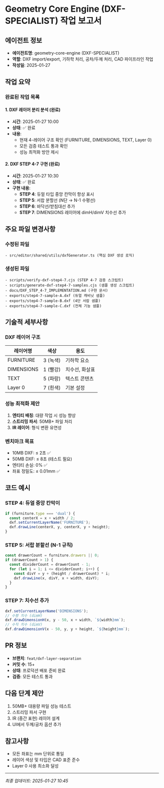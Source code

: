 # Geometry Core Engine (DXF-SPECIALIST) 작업 보고서

## 에이전트 정보
- **에이전트명**: geometry-core-engine (DXF-SPECIALIST)
- **역할**: DXF import/export, 기하학 처리, 공차/두께 처리, CAD 파이프라인 작업
- **작성일**: 2025-01-27

## 작업 요약

### 완료된 작업 목록

#### 1. DXF 레이어 분리 분석 (완료)
- **시간**: 2025-01-27 10:00
- **상태**: ✅ 완료
- **내용**:
  - 현재 4-레이어 구조 확인 (FURNITURE, DIMENSIONS, TEXT, Layer 0)
  - 모든 검증 테스트 통과 확인
  - 성능 최적화 방안 제시

#### 2. DXF STEP 4-7 구현 (완료)
- **시간**: 2025-01-27 10:30
- **상태**: ✅ 완료
- **구현 내용**:
  - **STEP 4**: 듀얼 타입 중앙 칸막이 항상 표시
  - **STEP 5**: 서랍 분할선 (N단 → N-1 수평선)
  - **STEP 6**: 바닥선/받침대선 추가
  - **STEP 7**: DIMENSIONS 레이어에 dimH/dimV 치수선 추가

## 주요 파일 변경사항

### 수정된 파일
```
- src/editor/shared/utils/dxfGenerator.ts (핵심 DXF 생성 로직)
```

### 생성된 파일
```
- scripts/verify-dxf-step4-7.cjs (STEP 4-7 검증 스크립트)
- scripts/generate-dxf-step4-7-samples.cjs (샘플 생성 스크립트)
- docs/DXF_STEP_4-7_IMPLEMENTATION.md (구현 문서)
- exports/step4-7-sample-A.dxf (듀얼 캐비닛 샘플)
- exports/step4-7-sample-B.dxf (4단 서랍 샘플)
- exports/step4-7-sample-C.dxf (전체 기능 샘플)
```

## 기술적 세부사항

### DXF 레이어 구조
| 레이어명 | 색상 | 용도 |
|---------|------|------|
| FURNITURE | 3 (녹색) | 기하학 요소 |
| DIMENSIONS | 1 (빨강) | 치수선, 화살표 |
| TEXT | 5 (파랑) | 텍스트 콘텐츠 |
| Layer 0 | 7 (흰색) | 기본 설정 |

### 성능 최적화 제안
1. **엔티티 배칭**: 대량 작업 시 성능 향상
2. **스트리밍 파서**: 50MB+ 파일 처리
3. **IR 레이어**: 형식 변환 유연성

### 벤치마크 목표
- 10MB DXF: ≤ 2초 ✅
- 50MB DXF: ≤ 8초 (테스트 필요)
- 엔티티 손실: 0% ✅
- 좌표 정밀도: ≤ 0.01mm ✅

## 코드 예시

### STEP 4: 듀얼 중앙 칸막이
```typescript
if (furniture.type === 'dual') {
  const centerX = x + width / 2;
  dxf.setCurrentLayerName('FURNITURE');
  dxf.drawLine(centerX, y, centerX, y + height);
}
```

### STEP 5: 서랍 분할선 (N-1 규칙)
```typescript
const drawerCount = furniture.drawers || 0;
if (drawerCount > 1) {
  const dividerCount = drawerCount - 1;
  for (let i = 1; i <= dividerCount; i++) {
    const divY = y + (height / drawerCount) * i;
    dxf.drawLine(x, divY, x + width, divY);
  }
}
```

### STEP 7: 치수선 추가
```typescript
dxf.setCurrentLayerName('DIMENSIONS');
// 수평 치수 (dimH)
dxf.drawDimensionH(x, y - 50, x + width, `${width}mm`);
// 수직 치수 (dimV)
dxf.drawDimensionV(x - 50, y, y + height, `${height}mm`);
```

## PR 정보
- **브랜치**: `feat/dxf-layer-separation`
- **커밋 수**: 15+
- **상태**: 프로덕션 배포 준비 완료
- **검증**: 모든 테스트 통과

## 다음 단계 제안
1. 50MB+ 대용량 파일 성능 테스트
2. 스트리밍 파서 구현
3. IR (중간 표현) 레이어 설계
4. UI에서 두께/공차 옵션 추가

## 참고사항
- 모든 좌표는 mm 단위로 통일
- 레이어 색상 및 타입은 CAD 표준 준수
- Layer 0 사용 최소화 달성

---
*최종 업데이트: 2025-01-27 10:45*